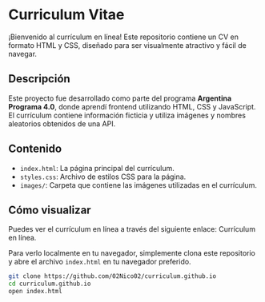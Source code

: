 # Curriculum Vitae

¡Bienvenido al currículum en línea! Este repositorio contiene un CV en formato HTML y CSS, diseñado para ser visualmente atractivo y fácil de navegar.

## Descripción

Este proyecto fue desarrollado como parte del programa **Argentina Programa 4.0**, donde aprendí frontend utilizando HTML, CSS y JavaScript. El currículum contiene información ficticia y utiliza imágenes y nombres aleatorios obtenidos de una API.

## Contenido

- `index.html`: La página principal del currículum.
- `styles.css`: Archivo de estilos CSS para la página.
- `images/`: Carpeta que contiene las imágenes utilizadas en el currículum.

## Cómo visualizar

Puedes ver el currículum en línea a través del siguiente enlace: Currículum en línea.

Para verlo localmente en tu navegador, simplemente clona este repositorio y abre el archivo `index.html` en tu navegador preferido.

```bash
git clone https://github.com/02Nico02/curriculum.github.io
cd curriculum.github.io
open index.html
